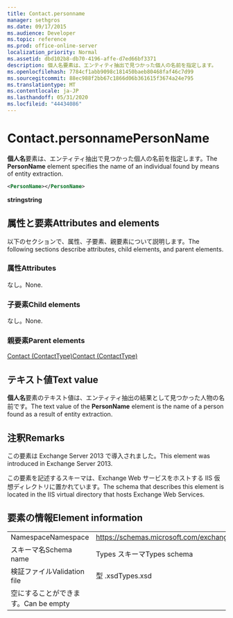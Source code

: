 ```yaml
---
title: Contact.personname
manager: sethgros
ms.date: 09/17/2015
ms.audience: Developer
ms.topic: reference
ms.prod: office-online-server
localization_priority: Normal
ms.assetid: dbd102b8-db70-4196-affe-d7ed66bf3371
description: 個人名要素は、エンティティ抽出で見つかった個人の名前を指定します。
ms.openlocfilehash: 7784cf1abb9098c181450baeb80468faf46c7d99
ms.sourcegitcommit: 88ec988f2bb67c1866d06b361615f3674a24e795
ms.translationtype: MT
ms.contentlocale: ja-JP
ms.lasthandoff: 05/31/2020
ms.locfileid: "44434086"
---
```

# <a name="personname"></a><span data-ttu-id="88224-103">Contact.personname</span><span class="sxs-lookup"><span data-stu-id="88224-103">PersonName</span></span>

<span data-ttu-id="88224-104">**個人名**要素は、エンティティ抽出で見つかった個人の名前を指定します。</span><span class="sxs-lookup"><span data-stu-id="88224-104">The **PersonName** element specifies the name of an individual found by means of entity extraction.</span></span> 
  
```XML
<PersonName></PersonName>
```

 <span data-ttu-id="88224-105">**string**</span><span class="sxs-lookup"><span data-stu-id="88224-105">**string**</span></span>
## <a name="attributes-and-elements"></a><span data-ttu-id="88224-106">属性と要素</span><span class="sxs-lookup"><span data-stu-id="88224-106">Attributes and elements</span></span>

<span data-ttu-id="88224-107">以下のセクションで、属性、子要素、親要素について説明します。</span><span class="sxs-lookup"><span data-stu-id="88224-107">The following sections describe attributes, child elements, and parent elements.</span></span>
  
### <a name="attributes"></a><span data-ttu-id="88224-108">属性</span><span class="sxs-lookup"><span data-stu-id="88224-108">Attributes</span></span>

<span data-ttu-id="88224-109">なし。</span><span class="sxs-lookup"><span data-stu-id="88224-109">None.</span></span>
  
### <a name="child-elements"></a><span data-ttu-id="88224-110">子要素</span><span class="sxs-lookup"><span data-stu-id="88224-110">Child elements</span></span>

<span data-ttu-id="88224-111">なし。</span><span class="sxs-lookup"><span data-stu-id="88224-111">None.</span></span>
  
### <a name="parent-elements"></a><span data-ttu-id="88224-112">親要素</span><span class="sxs-lookup"><span data-stu-id="88224-112">Parent elements</span></span>

[<span data-ttu-id="88224-113">Contact (ContactType)</span><span class="sxs-lookup"><span data-stu-id="88224-113">Contact (ContactType)</span></span>](contact-contacttype.md)
  
## <a name="text-value"></a><span data-ttu-id="88224-114">テキスト値</span><span class="sxs-lookup"><span data-stu-id="88224-114">Text value</span></span>

<span data-ttu-id="88224-115">**個人名**要素のテキスト値は、エンティティ抽出の結果として見つかった人物の名前です。</span><span class="sxs-lookup"><span data-stu-id="88224-115">The text value of the **PersonName** element is the name of a person found as a result of entity extraction.</span></span> 
  
## <a name="remarks"></a><span data-ttu-id="88224-116">注釈</span><span class="sxs-lookup"><span data-stu-id="88224-116">Remarks</span></span>

<span data-ttu-id="88224-117">この要素は Exchange Server 2013 で導入されました。</span><span class="sxs-lookup"><span data-stu-id="88224-117">This element was introduced in Exchange Server 2013.</span></span>
  
<span data-ttu-id="88224-118">この要素を記述するスキーマは、Exchange Web サービスをホストする IIS 仮想ディレクトリに置かれています。</span><span class="sxs-lookup"><span data-stu-id="88224-118">The schema that describes this element is located in the IIS virtual directory that hosts Exchange Web Services.</span></span>
  
## <a name="element-information"></a><span data-ttu-id="88224-119">要素の情報</span><span class="sxs-lookup"><span data-stu-id="88224-119">Element information</span></span>

|||
|:-----|:-----|
|<span data-ttu-id="88224-120">Namespace</span><span class="sxs-lookup"><span data-stu-id="88224-120">Namespace</span></span>  <br/> |https://schemas.microsoft.com/exchange/services/2006/types  <br/> |
|<span data-ttu-id="88224-121">スキーマ名</span><span class="sxs-lookup"><span data-stu-id="88224-121">Schema name</span></span>  <br/> |<span data-ttu-id="88224-122">Types スキーマ</span><span class="sxs-lookup"><span data-stu-id="88224-122">Types schema</span></span>  <br/> |
|<span data-ttu-id="88224-123">検証ファイル</span><span class="sxs-lookup"><span data-stu-id="88224-123">Validation file</span></span>  <br/> |<span data-ttu-id="88224-124">型 .xsd</span><span class="sxs-lookup"><span data-stu-id="88224-124">Types.xsd</span></span>  <br/> |
|<span data-ttu-id="88224-125">空にすることができます。</span><span class="sxs-lookup"><span data-stu-id="88224-125">Can be empty</span></span>  <br/> ||
   

